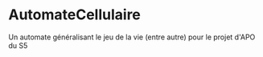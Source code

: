 # AutomateCellulaire
Un automate généralisant le jeu de la vie (entre autre) pour le projet d'APO du S5
